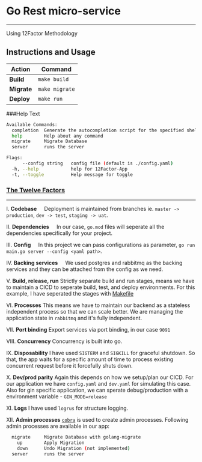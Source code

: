 # Go Rest micro-service

---
Using 12Factor Methodology

## Instructions and Usage

|   Action  |  Command      |
|-----------|---------------|
|**Build**  |  `make build` |
|**Migrate**| `make migrate`|
|**Deploy** | `make run`    |


###Help Text

```bash
Available Commands:
  completion  Generate the autocompletion script for the specified shell
  help        Help about any command
  migrate     Migrate Database
  server      runs the server

Flags:
      --config string   config file (default is ./config.yaml)
  -h, --help            help for 12Factor-App
  -t, --toggle          Help message for toggle
```

### [The Twelve Factors](https://12factor.net/)

---

I. **Codebase**
&nbsp;&nbsp;&nbsp;&nbsp;Deployment is maintained from branches ie. `master -> production`, `dev -> test`, `staging -> uat`.

II. **Dependencies**
&nbsp;&nbsp;&nbsp;&nbsp;In our case, `go.mod` files will seperate all the dependencies specifically for your project.

III. **Config**
&nbsp;&nbsp;&nbsp;&nbsp;In this project we can pass configurations as parameter, `go run main.go server --config <yaml path>`.

IV. **Backing services**
&nbsp;&nbsp;&nbsp;&nbsp;We used postgres and rabbitmq as the backing services and they can be attached from the config as we need.

V. **Build, release, run**
Strictly separate build and run stages, means we have to maintain a CICD to seperate build, test, and deploy environments. For this example, I have seperated the stages with [Makefile](./Makefile)

VI. **Processes**
This means we have to maintain our backend as a stateless independent process so that we can scale better. We are managing the application state in `rabbitmq` and it's fully independent.

VII. **Port binding**
Export services via port binding, in our case `9091`

VIII. **Concurrency**
Concurrency is built into go.

IX. **Disposability**
I have used `SIGTERM` and `SIGKILL` for graceful shutdown. So that, the app waits for a specific amount of time to process existing concurrent request before it forcefully shuts down.

X. **Dev/prod parity**
Again this depends on how we setup/plan our CICD. For our application we have `config.yaml` and `dev.yaml` for simulating this case.
Also for gin specific application, we can sperate debug/production with a environment variable - `GIN_MODE=release`

XI. **Logs**
I have used `logrus` for structure logging.

XII. **Admin processes**
[`cobra`](https://github.com/spf13/cobra) is used to create admin processes. Following admin processes are available in our app:

```bash
  migrate     Migrate Database with golang-migrate
    up        Apply Migration
    down      Undo Migration (not implemented)
  server      runs the server
```
